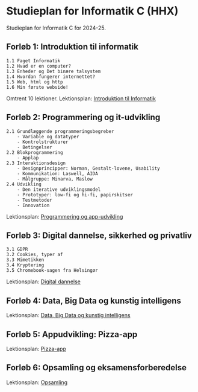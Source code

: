 # Studieplan for Informatik C (HHX)

Studieplan for Informatik C for 2024-25.

## Forløb 1: Introduktion til informatik
    1.1 Faget Informatik  
    1.2 Hvad er en computer?  
    1.3 Enheder og Det binære talsystem  
    1.4 Hvordan fungerer internettet?  
    1.5 Web, html og http  
    1.6 Min første webside!  

Omtrent 10 lektioner.
Lektionsplan: [Introduktion til Informatik](1-informatik.md)

## Forløb 2: Programmering og it-udvikling
    2.1 Grundlæggende programmeringsbegreber
        - Variable og datatyper
        - Kontrolstrukturer
        - Betingelser
    2.2 Blokprogrammering
        - Applap
    2.3 Interaktionsdesign
        - Designprincipper: Norman, Gestalt-lovene, Usability
        - Kommunikation: Laswell, AIDA
        - Målgruppe: Minarva, Maslow
    2.4 Udvikling
        - Den iterative udviklingsmodel
        - Prototyper: low-fi og hi-fi, papirskitser
        - Testmetoder
        - Innovation

Lektionsplan: [Programmering og app-udvikling](2-programmering.md)

## Forløb 3: Digital dannelse, sikkerhed og privatliv
    3.1 GDPR
    3.2 Cookies, typer af
    3.3 Mimetikken
    3.4 Kryptering
    3.5 Chromebook-sagen fra Helsingør

Lektionsplan: [Digital dannelse](3-dannelse.md)

## Forløb 4: Data, Big Data og kunstig intelligens

Lektionsplan: [Data, Big Data og kunstig intelligens](4-data.md)

## Forløb 5: Appudvikling: Pizza-app
Lektionsplan: [Pizza-app](5-pizza-app.md)

## Forløb 6: Opsamling og eksamensforberedelse
Lektionsplan: [Opsamling](6-opsamling.md)